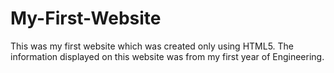# My-First-Website
This was my first website which was created only using HTML5. The information displayed on this website was from my first year of Engineering.    

